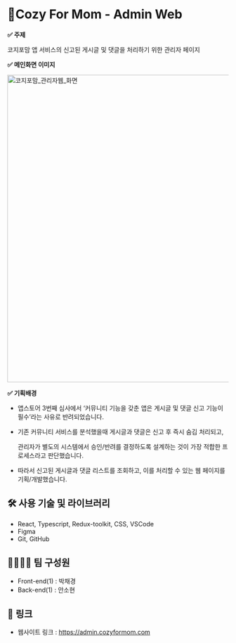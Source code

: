 # 🤰Cozy For Mom - Admin Web

**✅ 주제**

코지포맘 앱 서비스의 신고된 게시글 및 댓글을 처리하기 위한 관리자 페이지

**✅ 메인화면 이미지**

<img src="https://github.com/user-attachments/assets/276f7981-a27a-4900-aeab-e3dc9ac840aa" alt="코지포맘_관리자웹_화면" width="700">

**✅ 기획배경**

- 앱스토어 3번째 심사에서 ‘커뮤니티 기능을 갖춘 앱은 게시글 및 댓글 신고 기능이 필수’라는 사유로 반려되었습니다.
- 기존 커뮤니티 서비스를 분석했을때 게시글과 댓글은 신고 후 즉시 숨김 처리되고,

  관리자가 별도의 시스템에서 승인/반려를 결정하도록 설계하는 것이 가장 적합한 프로세스라고 판단했습니다.
- 따라서 신고된 게시글과 댓글 리스트를 조회하고, 이를 처리할 수 있는 웹 페이지를 기획/개발했습니다.

## 🛠️ 사용 기술 및 라이브러리

- React, Typescript, Redux-toolkit, CSS, VSCode
- Figma
- Git, GitHub

## 🧑‍🧑‍🧒‍🧒 팀 구성원

- Front-end(1) : 박채경
- Back-end(1) : 안소현

## 🔗 링크

- 웹사이트 링크 : https://admin.cozyformom.com
